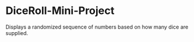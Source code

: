 # DiceRoll-Mini-Project
Displays a randomized sequence of numbers based on how many dice are supplied.
